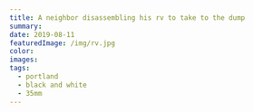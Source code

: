 ```yaml
---
title: A neighbor disassembling his rv to take to the dump
summary:
date: 2019-08-11
featuredImage: /img/rv.jpg
color:
images:
tags:
  - portland
  - black and white
  - 35mm
---
```

